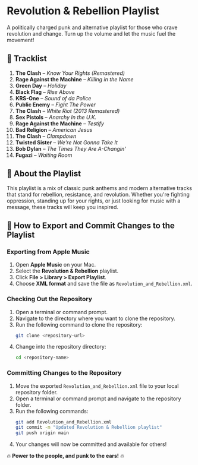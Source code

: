 # Revolution & Rebellion Playlist

A politically charged punk and alternative playlist for those who crave revolution and change. Turn up the volume and let the music fuel the movement!

## 📜 Tracklist
1. **The Clash** – *Know Your Rights (Remastered)*
2. **Rage Against the Machine** – *Killing in the Name*
3. **Green Day** – *Holiday*
4. **Black Flag** – *Rise Above*
5. **KRS-One** – *Sound of da Police*
6. **Public Enemy** – *Fight The Power*
7. **The Clash** – *White Riot (2013 Remastered)*
8. **Sex Pistols** – *Anarchy In the U.K.*
9. **Rage Against the Machine** – *Testify*
10. **Bad Religion** – *American Jesus*
11. **The Clash** – *Clampdown*
12. **Twisted Sister** – *We're Not Gonna Take It*
13. **Bob Dylan** – *The Times They Are A-Changin'*
14. **Fugazi** – *Waiting Room*

## 🎸 About the Playlist
This playlist is a mix of classic punk anthems and modern alternative tracks that stand for rebellion, resistance, and revolution. Whether you're fighting oppression, standing up for your rights, or just looking for music with a message, these tracks will keep you inspired.

## 🔄 How to Export and Commit Changes to the Playlist

### Exporting from Apple Music
1. Open **Apple Music** on your Mac.
2. Select the **Revolution & Rebellion** playlist.
3. Click **File > Library > Export Playlist**.
4. Choose **XML format** and save the file as `Revolution_and_Rebellion.xml`.

### Checking Out the Repository
1. Open a terminal or command prompt.
2. Navigate to the directory where you want to clone the repository.
3. Run the following command to clone the repository:
   ```sh
   git clone <repository-url>
   ```
4. Change into the repository directory:
   ```sh
   cd <repository-name>
   ```

### Committing Changes to the Repository
1. Move the exported `Revolution_and_Rebellion.xml` file to your local repository folder.
2. Open a terminal or command prompt and navigate to the repository folder.
3. Run the following commands:
   ```sh
   git add Revolution_and_Rebellion.xml
   git commit -m "Updated Revolution & Rebellion playlist"
   git push origin main
   ```
4. Your changes will now be committed and available for others!

🔥 **Power to the people, and punk to the ears!** 🔥
